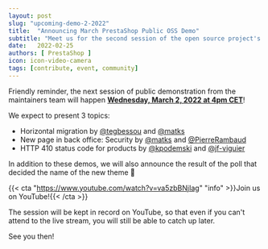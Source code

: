 ```yaml
---
layout: post
slug: "upcoming-demo-2-2022"
title:  "Announcing March PrestaShop Public OSS Demo"
subtitle: "Meet us for the second session of the open source project's public demo in 2022"
date:   2022-02-25
authors: [ PrestaShop ]
icon: icon-video-camera
tags: [contribute, event, community]
---
```


Friendly reminder, the next session of public demonstration from the maintainers team will happen [**Wednesday, March 2, 2022 at 4pm CET**](https://www.youtube.com/watch?v=va5zbBNjIag)!

We expect to present 3 topics:
- Horizontal migration by [@tegbessou](https://github.com/tegbessou) and [@matks](https://github.com/matks)
- New page in back office: Security by [@matks](https://github.com/matks) and [@PierreRambaud](https://github.com/PierreRambaud)
- HTTP 410 status code for products by [@kpodemski](https://github.com/kpodemski) and [@jf-viguier](https://github.com/jf-viguier)

In addition to these demos, we will also announce the result of the poll that decided the name of the new theme :tada:

{{< cta "https://www.youtube.com/watch?v=va5zbBNjIag" "info" >}}Join us on YouTube!{{< /cta >}}

The session will be kept in record on YouTube, so that even if you can't attend to the live stream, you will still be able to catch up later.

See you then!
